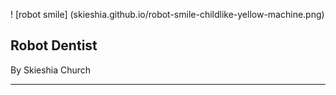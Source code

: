 ! [robot smile] (skieshia.github.io/robot-smile-childlike-yellow-machine.png)

## Robot Dentist
By Skieshia Church

----------------

